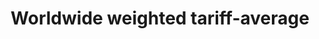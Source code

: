 ---
comments_and_limitations: Under review.
data_non_statistical: true
goal_meta_link: http://unstats.un.org/sdgs/files/metadata-compilation/Metadata-Goal-17.pdf
graph: null
graph_title: Worldwide weighted tariff-average
graph_type: null
has_metadata: true
indicator: 17.10.1
indicator_definition: Worldwide weighted tariff-average is an indicator that provides
  the value of custom duties levied by every importing country from all their trading
  partners. The unit of measurement will be in % terms. All calculations are based
  on official data. However, in order to include all tariffs into the calculation,
  some rates which are not expressed in ad valorem form (e.g., specific duties) are
  converted in ad valorem equivalents (i.e. in per cent of the import value), The
  conversion is made at the tariff line level for each importer by using the unit
  value method. Import unit values are calculated from import values and quantities.
  Only a limited number of non-ad valorem tariff rates (i.e. technical duties) cannot
  be provided with ad valorem equivalents (AVE) and are excluded from the calculation.
  This methodology also allows for cross-country comparisons.
indicator_name: Worldwide weighted tariff-average
indicator_sort_order: 17-10-01
indicator_variable: null
layout: indicator
permalink: /17-10-1/
published: true
rationale_interpretation: The average level of customs tariff rates applied worldwide
  can be used as an indicator of the degree of success achieved by multilateral negotiations.
reporting_status: notstarted
sdg_goal: 17
source_active_1: true
source_notes_1: null
source_title_1: null
target: Promote a universal, rules-based, open, non-discriminatory and equitable multilateral
  trading system under the World Trade Organization, including through the conclusion
  of negotiations under its Doha Development Agenda.
target_id: '17.1'
title: Worldwide weighted tariff-average
un_custodial_agency: WTO, ITC, UNCTAD
un_designated_tier: '1'
variable_description: null
variable_notes: null
---